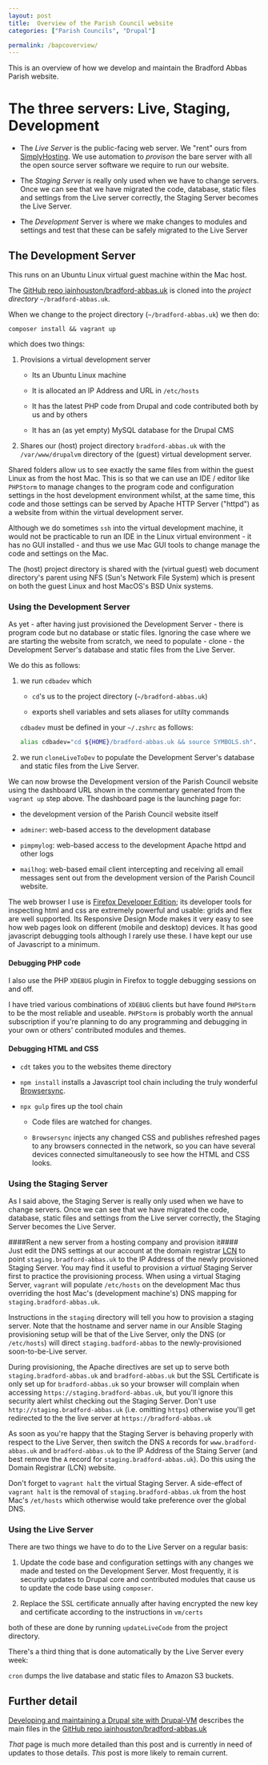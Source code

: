```yaml
---
layout: post  
title:  Overview of the Parish Council website  
categories: ["Parish Councils", "Drupal"]  

permalink: /bapcoverview/
---
```


This is an overview of how we develop and maintain the Bradford Abbas Parish website.


# The three servers: Live, Staging, Development


-  The *Live Server* is the public-facing web server. We "rent" ours from [SimplyHosting](https://www.simplyhosting.com). We use automation to *provison* the bare server with all the open source  server software we require to run our website. 

-  The *Staging Server* is really only used when we have to change servers. Once we can see that we have migrated the code, database, static files and settings from the Live server correctly, the Staging Server becomes the Live Server.

-  The *Development* Server is where we make changes to modules and settings and test that these can be safely migrated to the Live Server

## The Development Server

This runs on an Ubuntu Linux virtual guest machine within the Mac host.  

The [GitHub repo iainhouston/bradford-abbas.uk](https://github.com/iainhouston/bradford-abbas.uk) is cloned into the *project directory* `~/bradford-abbas.uk`.   

When we change to the project directory (`~/bradford-abbas.uk`) we then do:  

    composer install && vagrant up

which does two things:  

1.  Provisions a virtual development server

    -  Its an Ubuntu Linux machine

    -  It is allocated an IP Address and URL in `/etc/hosts`

    -  It has the latest PHP code from Drupal and code contributed both by us and by others

    -  It has an (as yet empty) MySQL database for the Drupal CMS  

2.  Shares our (host) project directory `bradford-abbas.uk` with the `/var/www/drupalvm` directory of the (guest)  virtual development server.  

Shared folders allow us to see exactly the same files from within the guest Linux as from the host Mac. This is so that we can use an IDE / editor like `PHPStorm` to manage changes to the program code and configuration settings in the host development environment whilst, at the same time, this code and those settings can be served by Apache HTTP Server ("httpd") as a website from within the virtual development server.

Although we do sometimes `ssh` into the virtual development machine, it would not be practicable to run an IDE in the Linux virtual environment - it has no GUI installed - and thus we use  Mac GUI tools to change manage the code and settings on the Mac.

The (host) project directory is shared with the (virtual guest) web document directory's parent using NFS (Sun's Network File System) which is present on both the guest Linux and host MacOS's BSD Unix systems.

### Using the Development Server

As yet - after having just provisioned the Development Server - there is program code but no database or static files. Ignoring the case where we are starting the website from scratch, we need to populate - clone - the Development Server's database and static files from the Live Server.

We do this as follows:  

1.  we run `cdbadev` which  

    -  `cd`'s us to the project directory (`~/bradford-abbas.uk`)  

    -  exports shell variables and sets aliases for utilty commands  

    `cdbadev` must be defined in your `~/.zshrc` as follows:  

    ```bash
    alias cdbadev="cd ${HOME}/bradford-abbas.uk && source SYMBOLS.sh".
    ```

1.  we run `cloneLiveToDev` to populate the Development Server's database and static files from the Live Server.

We can now browse the Development version of the Parish Council website using the dashboard URL shown in the commentary generated from the `vagrant up` step above. The dashboard page is the launching page for:  

-  the development version of the Parish Council website itself  

-  `adminer`: web-based access to the development database  

-  `pimpmylog`: web-based access to the development Apache httpd and other logs  

-  `mailhog`: web-based email client intercepting and receiving all email messages sent out  from the development version of the Parish Council website.  

The web browser I use is [Firefox Developer Edition](https://www.mozilla.org/en-US/firefox/developer/); its developer tools for inspecting html and css are extremely powerful and usable: grids and flex are well supported. Its Responsive Design Mode makes it very easy to see how web pages look on different (mobile and desktop) devices. It has good javascript debugging tools although I rarely use these. I have kept our use of Javascript to a minimum.  

#### Debugging PHP code  

I also use the PHP `XDEBUG` plugin in Firefox to toggle debugging sessions on and off.

I have tried various combinations of `XDEBUG` clients but have found `PHPStorm` to be the most reliable and useable. `PHPStorm` is probably worth the annual subscription if you're planning to do any programming and debugging in your own or others' contributed modules and themes.

#### Debugging HTML and CSS

-  `cdt` takes you to the websites theme directory

-  `npm install` installs a Javascript tool chain including the truly wonderful [Browsersync](https://www.browsersync.io).

-  `npx gulp` fires up the tool chain

	-  Code files are watched for changes.

	-  `Browsersync` injects any changed CSS and publishes refreshed pages to any browsers connected in the network, so you can have several devices connected simultaneously to see how the HTML and CSS looks.

### Using the Staging Server  

As I said above, the Staging Server is really only used when we have to change servers. Once we can see that we have migrated the code, database, static files and settings from the Live server correctly, the Staging Server becomes the Live Server.

####Rent a new server from a hosting company and provision it####   
Just edit the DNS settings at our account at the domain registrar [LCN](https://www.lcn.com) to point `staging.bradford-abbas.uk` to the IP Address of the newly provisioned Staging Server. You may find it useful to  provision a *virtual* Staging Server first to practice the provisioning process. When using a virtual Staging Server, `vagrant` will populate `/etc/hosts` on the development Mac thus overriding the host Mac's (development machine's) DNS mapping for `staging.bradford-abbas.uk`.

Instructions in the `staging` directory will tell you how to provision a staging server. Note that the hostname and server name in our Ansible Staging provisioning setup will be that of the Live Server, only the DNS (or `/etc/hosts`) will direct `staging.badford-abbas` to the newly-provisioned soon-to-be-Live server.  

During provisioning, the Apache directives are set up to serve both `staging.bradford-abbas.uk` and `bradford-abbas.uk` but the SSL Certificate is only set up for `bradford-abbas.uk` so your browser will complain when accessing `https://staging.bradford-abbas.uk`, but you'll ignore this security alert whilst checking out the Staging Server. Don't use `http://staging.bradford-abbas.uk` (i.e. omitting `https`) otherwise you'll get redirected to the the live server at `https://bradford-abbas.uk`

As soon as you're happy that the Staging Server is behaving properly with respect to the Live Server, then switch the DNS `A` records for `www.bradford-abbas.uk` and `bradford-abbas.uk` to the IP Address of the Staing Server (and best remove the `A` record for `staging.bradford-abbas.uk`). Do this using the Domain Registrar (LCN) website.

Don't forget to `vagrant halt` the virtual Staging Server. A side-effect of `vagrant halt` is the removal of `staging.bradford-abbas.uk` from the host Mac's `/et/hosts` which otherwise would take preference over the global DNS.

### Using the  Live Server

There are two things we have to do to the Live Server on a regular basis:  

1.  Update the code base and configuration settings with any changes we made and tested on the Development Server. Most frequently, it is security updates to Drupal core and contributed modules that cause us to update the code base using `composer`.  

2.  Replace the SSL certificate annually after having encrypted the new key and certificate according to the instructions in `vm/certs`  

both of these are done by running `updateLiveCode` from the project directory.

There's a third thing that is done automatically by the Live Server every week:  

`cron` dumps the live database and static files to Amazon S3 buckets.

## Further detail  

[Developing and maintaining a Drupal site with Drupal-VM](/drupalbapc) describes the main files in the [GitHub repo iainhouston/bradford-abbas.uk](https://github.com/iainhouston/bradford-abbas.uk)

*That* page is much more detailed than this post and is currently in need of updates to those details. *This*  post is more likely to remain current.
